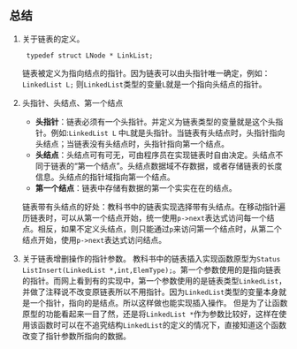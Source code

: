## 总结
1. 关于链表的定义。
	
        typedef struct LNode * LinkList;

    链表被定义为指向结点的指针。因为链表可以由头指针唯一确定，例如：`LinkedList L;` 则`LinkedList`类型的变量`L`就是一个指向头结点的指针。
2.  头指针、头结点、第一个结点
    - **头指针**：链表必须有一个头指针。并定义为链表类型的变量就是这个头指针。例如:`LinkedList L` 中`L`就是头指针。当链表有头结点时，头指针指向头结点；当链表没有头结点时，头指针指向第一个结点。
    - **头结点**：头结点可有可无，可由程序员在实现链表时自由决定。头结点不同于链表的“第一个结点”。头结点数据域不存数据，或者存储链表的长度信息。头结点的指针域指向第一个结点。
    - **第一个结点**：链表中存储有数据的第一个实实在在的结点。

    链表带有头结点的好处：教科书中的链表实现选择带有头结点。在移动指针遍历链表时，可以从第一个结点开始，统一使用`p->next`表达式访问每一个结点。相反，如果不定义头结点，则只能通过`p`来访问第一个结点时，从第二个结点开始，使用`p->next`表达式访问结点。

3. 关于链表增删操作的指针参数。
    教科书中的链表插入实现函数原型为`Status ListInsert(LinkedList *,int,ElemType);`。第一个参数使用的是指向链表的指针。而网上看到有的实现中，第一个参数使用的是链表类型`LinkedList`，并做了注释说不改变原链表所以不用指针。因为`LinkedList`类型的变量本身就是一个指针，指向的是结点。所以这样做也能实现插入操作。
    但是为了让函数原型的功能看起来一目了然，还是将`LinkedList *`作为参数比较好，这样在使用该函数时可以在不追究结构`LinkedList`的定义的情况下，直接知道这个函数改变了指针参数所指向的数据。

